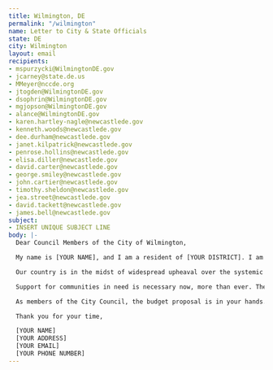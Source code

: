 ```yaml
---
title: Wilmington, DE
permalink: "/wilmington"
name: Letter to City & State Officials
state: DE
city: Wilmington
layout: email
recipients:
- mspurzycki@WilmingtonDE.gov
- jcarney@state.de.us
- MMeyer@nccde.org
- jtogden@WilmingtonDE.gov
- dsophrin@WilmingtonDE.gov
- mgjopson@WilmingtonDE.gov
- alance@WilmingtonDE.gov
- karen.hartley-nagle@newcastlede.gov
- kenneth.woods@newcastlede.gov
- dee.durham@newcastlede.gov
- janet.kilpatrick@newcastlede.gov
- penrose.hollins@newcastlede.gov
- elisa.diller@newcastlede.gov
- david.carter@newcastlede.gov
- george.smiley@newcastlede.gov
- john.cartier@newcastlede.gov
- timothy.sheldon@newcastlede.gov
- jea.street@newcastlede.gov
- david.tackett@newcastlede.gov
- james.bell@newcastlede.gov
subject:
- INSERT UNIQUE SUBJECT LINE
body: |-
  Dear Council Members of the City of Wilmington,

  My name is [YOUR NAME], and I am a resident of [YOUR DISTRICT]. I am writing to demand that the City Council adopts a People’s Budget that prioritizes community well-being and redirects funding away from the police.

  Our country is in the midst of widespread upheaval over the systemic violence of policing. As your constituent, I will no longer accept empty gestures and suggestions of “reform.”

  Support for communities in need is necessary now, more than ever. The City Council must defund the police department. This city needs a budget that adequately and effectively meets the needs of at-risk Wilmington residents during this trying and uncertain time; a budget that supports community wellbeing, rather than empowers the police forces that tear them apart.

  As members of the City Council, the budget proposal is in your hands. It is your duty to represent your constituents. I am urging you to completely revise the budget for the 2020-2021 fiscal year, and to fund care, not cops. You must adopt a People’s Budget. Public opinion is with me.

  Thank you for your time,

  [YOUR NAME]
  [YOUR ADDRESS]
  [YOUR EMAIL]
  [YOUR PHONE NUMBER]
---
```


